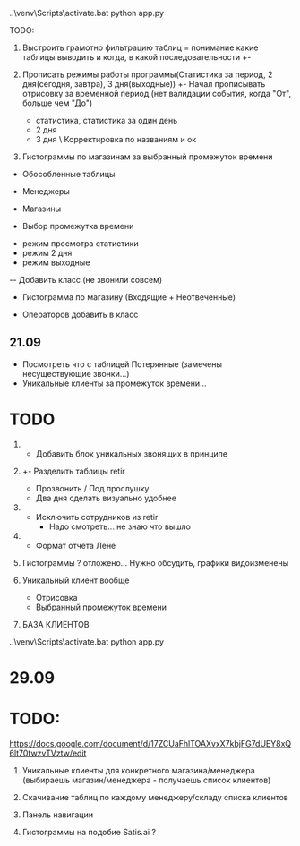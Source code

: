..\venv\Scripts\activate.bat
python app.py


TODO:

1. Выстроить грамотно фильтрацию таблиц = понимание какие таблицы выводить и когда, в какой последовательности
+-

2. Прописать режимы работы программы(Статистика за период, 2 дня(сегодня, завтра), 3 дня(выходные))
    +- Начал прописывать отрисовку за временной период (нет валидации события, когда "От", больше чем "До")
    + статистика, статистика за один день
    + 2 дня
    + 3 дня
    \\ Корректировка по названиям и ок

3. Гистограммы по магазинам за выбранный промежуток времени




+ Обособленные таблицы
 - Менеджеры
 - Магазины

- Выбор промежутка времени
 + режим просмотра статистики
 + режим 2 дня
 + режим выходные

-- Добавить класс (не звонили совсем)

- Гистограмма по магазину (Входящие + Неотвеченные)

+ Операторов добавить в класс

## 21.09
- Посмотреть что с таблицей Потерянные (замечены несуществующие звонки...)
- Уникальные клиенты за промежуток времени...


# TODO
 1. + Добавить блок уникальных звонящих в принципе
 2. +- Разделить таблицы retir
    + Прозвонить / Под прослушку
    - Два дня сделать визуально удобнее
 3. + Исключить сотрудников из retir
      - Надо смотреть... не знаю что вышло
 4. + Формат отчёта Лене
 
 5. Гистограммы ? 
        отложено... Нужно обсудить, графики видоизменены

 6. Уникальный клиент вообще
    - Отрисовка
    - Выбранный промежуток времени
 7. БАЗА КЛИЕНТОВ




..\venv\Scripts\activate.bat
python app.py















# 29.09
# TODO:
https://docs.google.com/document/d/17ZCUaFhlTOAXvxX7kbjFG7dUEY8xQ6lt70twzvTVztw/edit

1. Уникальные клиенты для конкретного магазина/менеджера (выбираешь магазин/менеджера - получаешь список клиентов)
2. Скачивание таблиц по каждому менеджеру/складу списка клиентов
3. Панель навигации

4. Гистограммы на подобие Satis.ai
?
